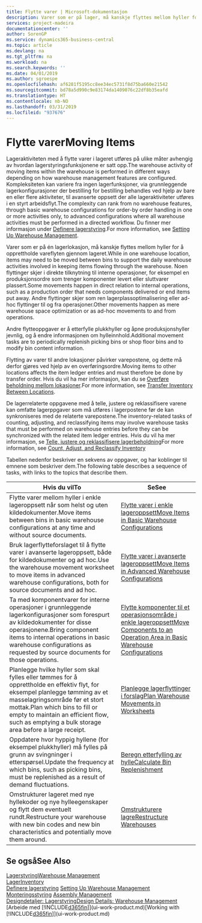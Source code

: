 ```yaml
---
title: Flytte varer | Microsoft-dokumentasjon
description: Varer som er på lager, må kanskje flyttes mellom hyller for å opprettholde vareflyten gjennom lageret. Noen flyttinger skjer i direkte tilknytning til interne operasjoner, for eksempel en produksjonsordre som trenger komponenter levert eller sluttvarer plassert. Andre flyttinger skjer som ren lagerplassoptimalisering eller ad-hoc flyttinger til og fra operasjoner.
services: project-madeira
documentationcenter: ''
author: SorenGP
ms.service: dynamics365-business-central
ms.topic: article
ms.devlang: na
ms.tgt_pltfrm: na
ms.workload: na
ms.search.keywords: ''
ms.date: 04/01/2019
ms.author: sgroespe
ms.openlocfilehash: af6281f5195cc8ee34ec5731f8d75ba660e21542
ms.sourcegitcommit: bd78a5d990c9e83174da1409076c22df8b35eafd
ms.translationtype: HT
ms.contentlocale: nb-NO
ms.lasthandoff: 03/31/2019
ms.locfileid: "937676"
---
```

# <a name="moving-items"></a><span data-ttu-id="73314-105">Flytte varer</span><span class="sxs-lookup"><span data-stu-id="73314-105">Moving Items</span></span>
<span data-ttu-id="73314-106">Lageraktiviteten med å flytte varer i lageret utføres på ulike måter avhengig av hvordan lagerstyringsfunksjonene er satt opp.</span><span class="sxs-lookup"><span data-stu-id="73314-106">The warehouse activity of moving items within the warehouse is performed in different ways depending on how warehouse management features are configured.</span></span> <span data-ttu-id="73314-107">Kompleksiteten kan variere fra ingen lagerfunksjoner, via grunnleggende lagerkonfigurasjoner der bestilling for bestilling behandles ved hjelp av bare en eller flere aktiviteter, til avanserte oppsett der alle lageraktiviteter utføres i en styrt arbeidsflyt.</span><span class="sxs-lookup"><span data-stu-id="73314-107">The complexity can rank from no warehouse features, through basic warehouse configurations for order-by order handling in one or more activities only, to advanced configurations where all warehouse activities must be performed in a directed workflow.</span></span> <span data-ttu-id="73314-108">Du finner mer informasjon under [Definere lagerstyring](warehouse-setup-warehouse.md).</span><span class="sxs-lookup"><span data-stu-id="73314-108">For more information, see [Setting Up Warehouse Management](warehouse-setup-warehouse.md).</span></span>

<span data-ttu-id="73314-109">Varer som er på én lagerlokasjon, må kanskje flyttes mellom hyller for å opprettholde vareflyten gjennom lageret.</span><span class="sxs-lookup"><span data-stu-id="73314-109">While in one warehouse location, items may need to be moved between bins to support the daily warehouse activities involved in keeping items flowing through the warehouse.</span></span> <span data-ttu-id="73314-110">Noen flyttinger skjer i direkte tilknytning til interne operasjoner, for eksempel en produksjonsordre som trenger komponenter levert eller sluttvarer plassert.</span><span class="sxs-lookup"><span data-stu-id="73314-110">Some movements happen in direct relation to internal operations, such as a production order that needs components delivered or end items put away.</span></span> <span data-ttu-id="73314-111">Andre flyttinger skjer som ren lagerplassoptimalisering eller ad-hoc flyttinger til og fra operasjoner.</span><span class="sxs-lookup"><span data-stu-id="73314-111">Other movements happen as mere warehouse space optimization or as ad-hoc movements to and from operations.</span></span>

<span data-ttu-id="73314-112">Andre flytteoppgaver er å etterfylle plukkhyller og åpne produksjonshyller jevnlig, og å endre informasjonen om hylleinnhold.</span><span class="sxs-lookup"><span data-stu-id="73314-112">Additional movement tasks are to periodically replenish picking bins or shop floor bins and to modify bin content information.</span></span>

<span data-ttu-id="73314-113">Flytting av varer til andre lokasjoner påvirker varepostene, og dette må derfor gjøres ved hjelp av en overføringsordre.</span><span class="sxs-lookup"><span data-stu-id="73314-113">Moving items to other locations affects the item ledger entries and must therefore be done by transfer order.</span></span> <span data-ttu-id="73314-114">Hvis du vil ha mer informasjon, kan du se [Overføre beholdning mellom lokasjoner](inventory-how-transfer-between-locations.md).</span><span class="sxs-lookup"><span data-stu-id="73314-114">For more information, see [Transfer Inventory Between Locations](inventory-how-transfer-between-locations.md).</span></span>  

<span data-ttu-id="73314-115">De lagerrelaterte oppgavene med å telle, justere og reklassifisere varene kan omfatte lagerppgaver som må utføres i lagerpostene før de kan synkroniseres med de relaterte varepostene.</span><span class="sxs-lookup"><span data-stu-id="73314-115">The inventory-related tasks of counting, adjusting, and reclassifying items may involve warehouse tasks that must be performed on warehouse entries before they can be synchronized with the related item ledger entries.</span></span> <span data-ttu-id="73314-116">Hvis du vil ha mer informasjon, se [Telle, justere og reklassifisere lagerbeholdning](inventory-how-count-adjust-reclassify.md)</span><span class="sxs-lookup"><span data-stu-id="73314-116">For more information, see [Count, Adjust, and Reclassify Inventory](inventory-how-count-adjust-reclassify.md)</span></span>  

 <span data-ttu-id="73314-117">Tabellen nedenfor beskriver en sekvens av oppgaver, og har koblinger til emnene som beskriver dem.</span><span class="sxs-lookup"><span data-stu-id="73314-117">The following table describes a sequence of tasks, with links to the topics that describe them.</span></span>   

|<span data-ttu-id="73314-118">**Hvis du vil**</span><span class="sxs-lookup"><span data-stu-id="73314-118">**To**</span></span>|<span data-ttu-id="73314-119">**Se**</span><span class="sxs-lookup"><span data-stu-id="73314-119">**See**</span></span>|  
|------------|-------------|  
|<span data-ttu-id="73314-120">Flytte varer mellom hyller i enkle lageroppsett når som helst og uten kildedokumenter.</span><span class="sxs-lookup"><span data-stu-id="73314-120">Move items between bins in basic warehouse configurations at any time and without source documents.</span></span>|[<span data-ttu-id="73314-121">Flytte varer i enkle lageroppsett</span><span class="sxs-lookup"><span data-stu-id="73314-121">Move Items in Basic Warehouse Configurations</span></span>](warehouse-how-to-move-items-ad-hoc-in-basic-warehousing.md)|
|<span data-ttu-id="73314-122">Bruk lagerflytteforslaget til å flytte varer i avanserte lageroppsett, både for kildedokumenter og ad hoc.</span><span class="sxs-lookup"><span data-stu-id="73314-122">Use the warehouse movement worksheet to move items in advanced warehouse configurations, both for source documents and ad hoc.</span></span>|[<span data-ttu-id="73314-123">Flytte varer i avanserte lageroppsett</span><span class="sxs-lookup"><span data-stu-id="73314-123">Move Items in Advanced Warehouse Configurations</span></span>](warehouse-how-to-move-items-in-advanced-warehousing.md)|  
|<span data-ttu-id="73314-124">Ta med komponentvarer for interne operasjoner i grunnleggende lagerkonfigurasjoner som forespurt av kildedokumenter for disse operasjonene.</span><span class="sxs-lookup"><span data-stu-id="73314-124">Bring component items to internal operations in basic warehouse configurations as requested by source documents for those operations.</span></span>|[<span data-ttu-id="73314-125">Flytte komponenter til et operasjonsområde i enkle lageroppsett</span><span class="sxs-lookup"><span data-stu-id="73314-125">Move Components to an Operation Area in Basic Warehouse Configurations</span></span>](warehouse-how-to-move-components-to-an-operation-area-in-basic-warehousing.md)|
|<span data-ttu-id="73314-126">Planlegge hvilke hyller som skal fylles eller tømmes for å opprettholde en effektiv flyt, for eksempel planlegge tømming av et masselagringsområde før et stort mottak.</span><span class="sxs-lookup"><span data-stu-id="73314-126">Plan which bins to fill or empty to maintain an efficient flow, such as emptying a bulk storage area before a large receipt.</span></span>|[<span data-ttu-id="73314-127">Planlegge lagerflyttinger i forslag</span><span class="sxs-lookup"><span data-stu-id="73314-127">Plan Warehouse Movements in Worksheets</span></span>](warehouse-how-to-plan-warehouse-movements-in-worksheets.md)|
|<span data-ttu-id="73314-128">Oppdatere hvor hyppig hyllene (for eksempel plukkhyller) må fylles på grunn av svingninger i etterspørsel.</span><span class="sxs-lookup"><span data-stu-id="73314-128">Update the frequency at which bins, such as picking bins, must be replenished as a result of demand fluctuations.</span></span>|[<span data-ttu-id="73314-129">Beregn etterfylling av hylle</span><span class="sxs-lookup"><span data-stu-id="73314-129">Calculate Bin Replenishment</span></span>](warehouse-how-to-calculate-bin-replenishment.md)|
|<span data-ttu-id="73314-130">Omstrukturer lageret med nye hyllekoder og nye hylleegenskaper og flytt dem eventuelt rundt.</span><span class="sxs-lookup"><span data-stu-id="73314-130">Restructure your warehouse with new bin codes and new bin characteristics and potentially move them around.</span></span>|[<span data-ttu-id="73314-131">Omstrukturere lagre</span><span class="sxs-lookup"><span data-stu-id="73314-131">Restructure Warehouses</span></span>](warehouse-how-to-restructure-warehouses.md)|  

## <a name="see-also"></a><span data-ttu-id="73314-132">Se også</span><span class="sxs-lookup"><span data-stu-id="73314-132">See Also</span></span>  
[<span data-ttu-id="73314-133">Lagerstyring</span><span class="sxs-lookup"><span data-stu-id="73314-133">Warehouse Management</span></span>](warehouse-manage-warehouse.md)  
[<span data-ttu-id="73314-134">Lager</span><span class="sxs-lookup"><span data-stu-id="73314-134">Inventory</span></span>](inventory-manage-inventory.md)  
<span data-ttu-id="73314-135">[Definere lagerstyring](warehouse-setup-warehouse.md)   </span><span class="sxs-lookup"><span data-stu-id="73314-135">[Setting Up Warehouse Management](warehouse-setup-warehouse.md)   </span></span>  
<span data-ttu-id="73314-136">[Monteringsstyring](assembly-assemble-items.md)  </span><span class="sxs-lookup"><span data-stu-id="73314-136">[Assembly Management](assembly-assemble-items.md)  </span></span>  
[<span data-ttu-id="73314-137">Designdetaljer: Lagerstyring</span><span class="sxs-lookup"><span data-stu-id="73314-137">Design Details: Warehouse Management</span></span>](design-details-warehouse-management.md)  
<span data-ttu-id="73314-138">[Arbeide med [!INCLUDE[d365fin](includes/d365fin_md.md)]](ui-work-product.md)</span><span class="sxs-lookup"><span data-stu-id="73314-138">[Working with [!INCLUDE[d365fin](includes/d365fin_md.md)]](ui-work-product.md)</span></span>
